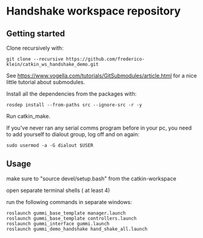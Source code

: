 # Handshake workspace repository

## Getting started

Clone recursively with:

    git clone --recursive https://github.com/frederico-klein/catkin_ws_handshake_demo.git
    
See https://www.vogella.com/tutorials/GitSubmodules/article.html for a nice little tutorial about submodules.
    
Install all the dependencies from the packages with:

    rosdep install --from-paths src --ignore-src -r -y
    
Run catkin_make.

If you've never ran any serial comms program before in your pc, you need to add yourself to dialout group, log off and on again:

    sudo usermod -a -G dialout $USER

## Usage

make sure to "source devel/setup.bash" from the catkin-workspace

open separate terminal shells ( at least 4)

run the following commands in separate windows:

    roslaunch gummi_base_template manager.launch
    roslaunch gummi_base_template controllers.launch
    roslaunch gummi_interface gummi.launch
    roslaunch gummi_demo_handshake hand_shake_all.launch
